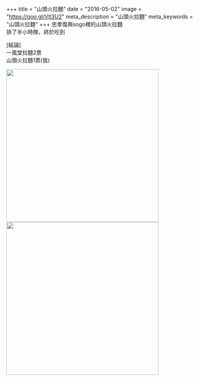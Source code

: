 +++
title = "山頭火拉麵"
date = "2016-05-02"
image = "https://goo.gl/Vtl3U2"
meta_description = "山頭火拉麵"
meta_keywords = "山頭火拉麵"
+++
忠孝復興sogo裡的山頭火拉麵  
排了半小時隊，終於吃到  

[結論]  
一風堂拉麵2票  
山頭火拉麵1票(我)     

<img src="https://goo.gl/3g8gkB" width="400"><img src="https://goo.gl/nqpeXV" width="400">
